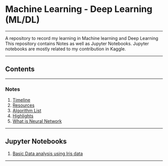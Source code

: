 # Machine Learning - Deep Learning (ML/DL)
 ---
A repository to record my learning in  Machine learning and Deep Learning This repository contains Notes as well as Jupyter Notebooks. Jupyter notebooks are mostly related to my contribution in Kaggle.

---

## Contents

---
### Notes

1. [Timeline](https://github.com/rishinrahim/ML-DL/blob/master/Notes/001_timeline.md)
2. [Resources](https://github.com/rishinrahim/ML-DL/blob/master/Notes/003_Resources.md)
3. [Algorithm List](https://github.com/rishinrahim/ML-DL/blob/master/Notes/005_algorithm_list.md)
4. [Highlights](https://github.com/rishinrahim/ML-DL/blob/master/Notes/004-Highlights.md)   
3. [What is Neural Network](https://github.com/rishinrahim/ML-DL/blob/master/Notes/002_What%20is%20Neural%20Network.md)


---

## Jupyter Notebooks

1. [Basic Data analysis using Iris data]()


---

